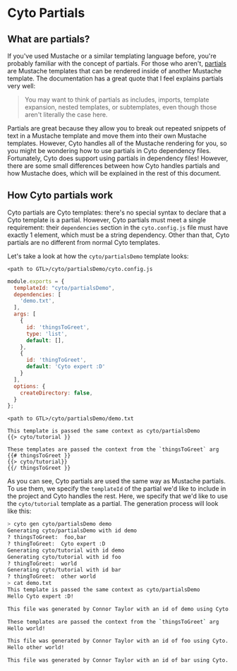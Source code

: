 # Cyto Partials

## What are partials?
If you've used Mustache or a similar templating language before, you're probably familiar with the concept of partials. For those who aren't, [partials](https://mustache.github.io/mustache.5.html#Partials) are Mustache templates that can be rendered inside of another Mustache template.  The documentation has a great quote that I feel explains partials very well:

> You may want to think of partials as includes, imports, template expansion, nested templates, or subtemplates, even though those aren't literally the case here.

Partials are great because they allow you to break out repeated snippets of text in a Mustache template and move them into their own Mustache templates. However, Cyto handles all of the Mustache rendering for you, so you might be wondering how to use partials in Cyto dependency files. Fortunately, Cyto does support using partials in dependency files! However, there are some small differences between how Cyto handles partials and how Mustache does, which will be explained in the rest of this document.

## How Cyto partials work

Cyto partials are Cyto templates: there's no special syntax to declare that a Cyto template is a partial. However, Cyto partials must meet a single requirement:  their `dependencies`  section in the `cyto.config.js` file must have exactly 1 element, which must be a string dependency. Other than that, Cyto partials are no different from normal Cyto templates.

Let's take a look at how the `cyto/partialsDemo`  template looks:

`<path to GTL>/cyto/partialsDemo/cyto.config.js`
```js
module.exports = {
  templateId: "cyto/partialsDemo",
  dependencies: [
    'demo.txt',
  ],
  args: [
    {
      id: 'thingsToGreet',
      type: 'list',
      default: [],
    },
    {
      id: 'thingToGreet',
      default: 'Cyto expert :D'
    }
  ],
  options: {
    createDirectory: false,
  }
};
```

`<path to GTL>/cyto/partialsDemo/demo.txt`
```
This template is passed the same context as cyto/partialsDemo
{{> cyto/tutorial }}

These templates are passed the context from the `thingsToGreet` arg
{{# thingsToGreet }}
{{> cyto/tutorial}}
{{/ thingsToGreet }}
```

As you can see, Cyto partials are used the same way as Mustache partials. To use them, we specify the `templateId` of the partial we'd like to include in the project and Cyto handles the rest. Here, we specify that we'd like to use the `cyto/tutorial` template as a partial. The generation process will look like this:

```bash
> cyto gen cyto/partialsDemo demo
Generating cyto/partialsDemo with id demo
? thingsToGreet:  foo,bar
? thingToGreet:  Cyto expert :D
Generating cyto/tutorial with id demo
Generating cyto/tutorial with id foo
? thingToGreet:  world
Generating cyto/tutorial with id bar
? thingToGreet:  other world
> cat demo.txt
This template is passed the same context as cyto/partialsDemo
Hello Cyto expert :D!

This file was generated by Connor Taylor with an id of demo using Cyto.

These templates are passed the context from the `thingsToGreet` arg
Hello world!

This file was generated by Connor Taylor with an id of foo using Cyto.
Hello other world!

This file was generated by Connor Taylor with an id of bar using Cyto.
```